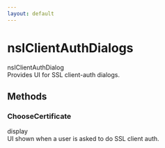 ```yaml
---
layout: default
---
```


# nsIClientAuthDialogs #
  
nsIClientAuthDialog  
Provides UI for SSL client-auth dialogs.  
  

## Methods ##

### ChooseCertificate ###
  
display  
  UI shown when a user is asked to do SSL client auth.  
  
